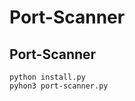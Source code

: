 # Port-Scanner
Port-Scanner
--------------------------------
```
python install.py 
pyhon3 port-scanner.py
```

